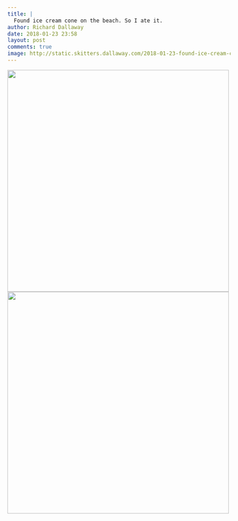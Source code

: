 ```yaml
---
title: |
  Found ice cream cone on the beach. So I ate it.
author: Richard Dallaway
date: 2018-01-23 23:58
layout: post
comments: true
image: http://static.skitters.dallaway.com/2018-01-23-found-ice-cream-cone-on-the-beach--so-i-ate-it-thumb-1-IMG-4557.jpg
---
```


<div>
        <a href="http://static.skitters.dallaway.com/2018-01-23-found-ice-cream-cone-on-the-beach--so-i-ate-it-fullsize-1-IMG-4557.jpg">
          <img src="http://static.skitters.dallaway.com/2018-01-23-found-ice-cream-cone-on-the-beach--so-i-ate-it-thumb-1-IMG-4557.jpg" width="500" height="500"/>
        </a>
      </div><div>
        <a href="http://static.skitters.dallaway.com/2018-01-23-found-ice-cream-cone-on-the-beach--so-i-ate-it-fullsize-2-IMG-4560.jpg">
          <img src="http://static.skitters.dallaway.com/2018-01-23-found-ice-cream-cone-on-the-beach--so-i-ate-it-thumb-2-IMG-4560.jpg" width="500" height="500"/>
        </a>
      </div>


  
      